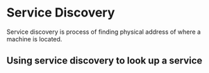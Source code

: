 # Service Discovery

Service discovery is process of finding physical address of where a machine is located.

## Using service discovery to look up a service

